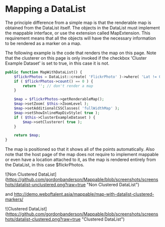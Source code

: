 # Mapping a DataList

The principle difference from a simple map is that the renderable map is obtained from the DataList
itself.  The objects in the DataList must implement the mappable interface, or use the extension
called MapExtension.  This requirement means that all the objects will have the necessary
information to be rendered as a marker on a map.

The following example is the code that renders the map on this page.  Note that the clusterer on
this page is only invoked if the checkbox 'Cluster Example Dataset' is set to true, in this case
it is not.

```php
public function MapWithDataList() {
	$flickrPhotos = DataList::create( 'FlickrPhoto' )->where( 'Lat != 0 AND Lon !=0' );
	if ( $flickrPhotos->count() == 0 ) {
		return ''; // don't render a map
	}

	$map = $flickrPhotos->getRenderableMap();
	$map->setZoom( $this->ZoomLevel );
	$map->setAdditionalCSSClasses( 'fullWidthMap' );
	$map->setShowInlineMapDivStyle( true );
	if ( $this->ClusterExampleDataset ) {
		$map->setClusterer( true );
	}

	return $map;
}
 ```

The map is positioned so that it shows all of the points automatically.  Also note that the host
page of the map does not require to implement mappable or even have a location attached to it, as
the map is rendered entirely from the DataList, in this case $flickrPhotos.

![Non Clustered DataList]
(https://github.com/gordonbanderson/Mappable/blob/screenshots/screenshots/datalist-unclustered.png?raw=true
"Non Clustered DataList")

and http://demo.weboftalent.asia/mappable/map-with-datalist-clustered-markers/

![Clustered DataList]
(https://github.com/gordonbanderson/Mappable/blob/screenshots/screenshots/datalist-clustered.png?raw=true
"Clustered DataList")
